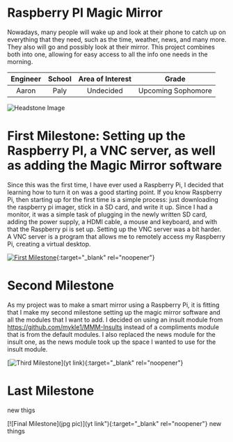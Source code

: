 # Raspberry PI Magic Mirror
Nowadays, many people will wake up and look at their phone to catch up on everything that they need, such as the time, weather, news, and many more. They also will go and possibly look at their mirror. This project combines both into one, allowing for easy access to all the info one needs in the morning.

| **Engineer** | **School** | **Area of Interest** | **Grade** |
|:--:|:--:|:--:|:--:|
| Aaron | Paly | Undecided | Upcoming Sophomore 

![Headstone Image](https://cdn.discordapp.com/attachments/799773888032014406/857099616511328276/IMG_0419.jpg)
  
# First Milestone: Setting up the Raspberry PI, a VNC server, as well as adding the Magic Mirror software
Since this was the first time, I have ever used a Raspberry Pi, I decided that learning how to turn it on was a good starting point. If you know Raspberry Pi, then starting up for the first time is a simple process: just downloading the raspberry pi imager, stick in a SD card, and write it up. Since I had a monitor, it was a simple task of plugging in the newly written SD card, adding the power supply, a HDMI cable, a mouse and keyboard, and with that the Raspberry pi is set up. Setting up the VNC server was a bit harder. A VNC server is a program that allows me to remotely access my Raspberry Pi, creating a virtual desktop.

[![First Milestone](https://cdn.discordapp.com/attachments/799773888032014406/865679106103050270/Screen_Shot_2021-07-16_at_12.39.10_PM.png)](https://youtu.be/2sLgzFBFV9o){:target="_blank" rel="noopener"}

# Second Milestone
As my project was to make a smart mirror using a Raspberry Pi, it is fitting that I make my second milestone setting up the magic mirror software and all the modules that I want to add. I decided on using an insult module from https://github.com/mykle1/MMM-Insults instead of a compliments module that is from the default modules. I also replaced the news module for the insult one, as the news module took up the space I wanted to use for the insult module.

[![Third Milestone](https://cdn.discordapp.com/attachments/753451633308074024/865694717227958293/IMG_0445.jpg)](yt link){:target="_blank" rel="noopener"}
# Last Milestone
new thigs



[![Final Milestone](jpg pic)](yt link"){:target="_blank" rel="noopener"}
new things

